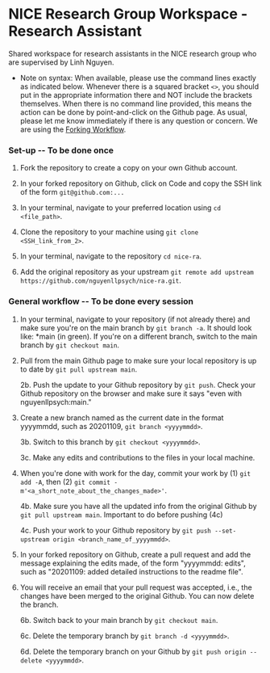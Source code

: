 # NICE Research Group Workspace - Research Assistant
Shared workspace for research assistants in the NICE research group who are supervised by Linh Nguyen.

* Note on syntax: When available, please use the command lines exactly as indicated below. Whenever there is a squared bracket `<>`, you should put in the appropriate information there and NOT include the brackets themselves. When there is no command line provided, this means the action can be done by point-and-click on the Github page. As usual, please let me know immediately if there is any question or concern. We are using the [Forking Workflow](https://medium.com/dev-genius/git-forking-workflow-bbba0226d39c).

### Set-up -- To be done once

1. Fork the repository to create a copy on your own Github account.

2. In your forked repository on Github, click on Code and copy the SSH link of the form `git@github.com:...`

3. In your terminal, navigate to your preferred location using `cd <file_path>`. 

4. Clone the repository to your machine using `git clone <SSH_link_from_2>`.  

5. In your terminal, navigate to the repository `cd nice-ra`.

6. Add the original repository as your upstream `git remote add upstream https://github.com/nguyenllpsych/nice-ra.git`.

  
### General workflow -- To be done every session

1. In your terminal, navigate to your repository (if not already there) and make sure you're on the main branch by `git branch -a`. It should look like: *main (in green). If you're on a different branch, switch to the main branch by `git checkout main`.

2. Pull from the main Github page to make sure your local repository is up to date by `git pull upstream main`.  

    2b. Push the update to your Github repository by `git push`. Check your Github repository on the browser and make sure it says "even with nguyenllpsych:main."

3. Create a new branch named as the current date in the format yyyymmdd, such as 20201109, `git branch <yyyymmdd>`.  

    3b. Switch to this branch by `git checkout <yyyymmdd>`.  

    3c. Make any edits and contributions to the files in your local machine.

4. When you're done with work for the day, commit your work by (1) `git add -A`, then (2) `git commit -m'<a_short_note_about_the_changes_made>'`.  

    4b. Make sure you have all the updated info from the original Github by `git pull upstream main`. Important to do before pushing (4c)

    4c. Push your work to your Github repository by `git push --set-upstream origin <branch_name_of_yyyymmdd>`.  

5. In your forked repository on Github, create a pull request and add the message explaining the edits made, of the form "yyyymmdd: edits", such as "20201109: added detailed instructions to the readme file".

6. You will receive an email that your pull request was accepted, i.e., the changes have been merged to the original Github. You can now delete the branch.  

    6b. Switch back to your main branch by `git checkout main`.   

    6c. Delete the temporary branch by `git branch -d <yyyymmdd>`.  

    6d. Delete the temporary branch on your Github by `git push origin --delete <yyyymmdd>`. 


